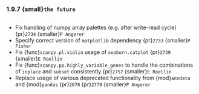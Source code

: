 ### 1.9.7 {small}`the future`

```{rubric} Bug fixes
```
- Fix handling of numpy array palettes (e.g. after write-read cycle) {pr}`2734` {smaller}`P Angerer`
- Specify correct version of `matplotlib` dependency {pr}`2733` {smaller}`P Fisher`
- Fix {func}`scanpy.pl.violin` usage of `seaborn.catplot` {pr}`2739` {smaller}`E Roellin`
- Fix {func}`scanpy.pp.highly_variable_genes` to handle the combinations of `inplace` and `subset` consistently {pr}`2757` {smaller}`E Roellin`
- Replace usage of various deprecated functionality from {mod}`anndata` and {mod}`pandas` {pr}`2678` {pr}`2779` {smaller}`P Angerer`
